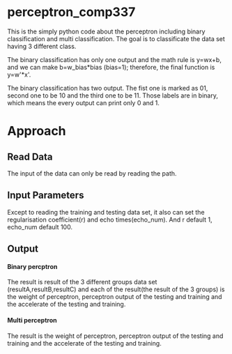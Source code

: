 # perceptron_comp337

This is the simply python code about the perceptron including binary classification and multi classification. The goal is to classificate the data set having 3 different class. 

The binary classification has only one output and the math rule is y=wx+b, and we can make b=w_bias*bias (bias=1); therefore, the final function is y=w'*x'.

The binary classification has two output. The fist one is marked as 01, second one to be 10 and the third one to be 11. Those labels are in binary, which means the every output can print only 0 and 1.

# Approach
## Read Data
The input of the data can only be read by reading the path.

## Input Parameters
Except to reading the training and testing data set, it also can set the regularisation coefficient(r) and echo times(echo_num). And r default 1, echo_num default 100.

## Output 
#### Binary percptron
The result is result of the 3 different groups data set (resultA,resultB,resultC) and each of the result(the result of the 3 groups) is the weight of perceptron, perceptron output of the testing and training and the accelerate of the testing and training.

#### Multi perceptron
The result is the weight of perceptron, perceptron output of the testing and training and the accelerate of the testing and training.
